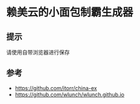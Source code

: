 # 赖美云的小面包制霸生成器


## 提示
请使用自带浏览器进行保存

## 参考  
- https://github.com/itorr/china-ex
- https://github.com/wlunch/wlunch.github.io


